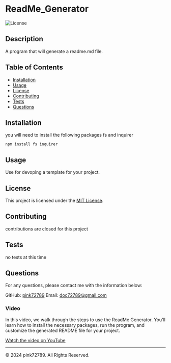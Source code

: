 # ReadMe_Generator

![License](https://img.shields.io/badge/license-MIT-blue.svg)

## Description
A program that will generate a readme.md file.

## Table of Contents
- [Installation](#installation)
- [Usage](#usage)
- [License](#license)
- [Contributing](#contributing)
- [Tests](#tests)
- [Questions](#questions)

## Installation
you will need to install the following packages fs and inquirer

```
npm install fs inquirer
```

## Usage
Use for devoping a template for your project.

## License
This project is licensed under the [MIT License](https://opensource.org/license/mit).

## Contributing
contributions are closed for this project

## Tests
no tests at this time

## Questions
For any questions, please contact me with the information below:

GitHub: [pink72789](https://github.com/pink72789)
Email: doc72789@gmail.com

### Video

In this video, we walk through the steps to use the ReadMe Generator. You'll learn how to install the necessary packages, run the program, and customize the generated README file for your project.

[Watch the video on YouTube](https://www.youtube.com/watch?v=6zgwZ_W7wzk)

______________________________________
© 2024 pink72789. All Rights Reserved.

